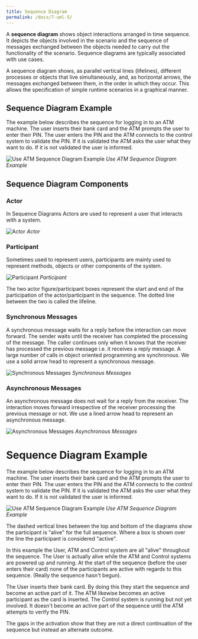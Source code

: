 ```yaml
---
title: Sequence Diagram
permalink: /docs/7-uml-5/
---
```


A **sequence diagram** shows object interactions arranged in time sequence. It depicts the objects involved in the scenario and the sequence of messages exchanged between the objects needed to carry out the functionality of the scenario. Sequence diagrams are typically associated with use cases.

A sequence diagram shows, as parallel vertical lines (lifelines), different processes or objects that live simultaneously, and, as horizontal arrows, the messages exchanged between them, in the order in which they occur. This allows the specification of simple runtime scenarios in a graphical manner.

## Sequence Diagram Example

The example below describes the sequence for logging in to an ATM machine. The user inserts their bank card and the ATM prompts the user to enter their PIN. The user enters the PIN and the ATM connects to the control system to validate the PIN. If it is validated the ATM asks the user what they want to do. If it is not validated the user is informed.

![Use ATM Sequence Diagram Example](https://ysjprog02.netlify.app/assets/img/topics/7uml/UseATM.png)
*Use ATM Sequence Diagram Example* 

## Sequence Diagram Components

### Actor

In Sequence Diagrams Actors are used to represent a user that interacts with a system. 

![Actor](https://ysjprog02.netlify.app/assets/img/topics/7uml/seqactor.png)
*Actor* 

### Participant

Sometimes used to represent users, participants are mainly used to represent methods, objects or other components of the system.

![Participant](https://ysjprog02.netlify.app/assets/img/topics/7uml/participant.png)
*Participant* 

The two actor figure/participant boxes represent the start and end of the participation of the actor/participant in the sequence. The dotted line between the two is called the lifeline.

### Synchronous Messages

A synchronous message waits for a reply before the interaction can move forward. The sender waits until the receiver has completed the processing of the message. The caller continues only when it knows that the receiver has processed the previous message i.e. it receives a reply message. A large number of calls in object oriented programming are synchronous. We use a solid arrow head to represent a synchronous message.

![Synchronous Messages](https://ysjprog02.netlify.app/assets/img/topics/7uml/synchronous.png)
*Synchronous Messages* 

### Asynchronous Messages

 An asynchronous message does not wait for a reply from the receiver. The interaction moves forward irrespective of the receiver processing the previous message or not. We use a lined arrow head to represent an asynchronous message.

![Asynchronous Messages](https://ysjprog02.netlify.app/assets/img/topics/7uml/asynchronous.png)
*Asynchronous Messages* 

# Sequence Diagram Example

The example below describes the sequence for logging in to an ATM machine. The user inserts their bank card and the ATM prompts the user to enter their PIN. The user enters the PIN and the ATM connects to the control system to validate the PIN. If it is validated the ATM asks the user what they want to do. If it is not validated the user is informed.

![Use ATM Sequence Diagram Example](https://ysjprog02.netlify.app/assets/img/topics/7uml/UseATM.png)
*Use ATM Sequence Diagram Example* 

The dashed vertical lines between the top and bottom of the diagrams show the participant is "alive" for the full sequence. Where a box is shown over the line the participant is considered "active".

In this example the User, ATM and Control system are all "alive" throughout the sequence. The User is actually alive while the ATM and Control systems are powered up and running. At the start of the sequence (before the user enters their card) none of the participants are active with regards to this sequence. (Really the sequence hasn't begun).

The User inserts their bank card. By doing this they start the sequence and become an active part of it. The ATM likewise becomes an active participant as the card is inserted. The Control system is running but not yet involved. It doesn't become an active part of the sequence until the ATM attempts to verify the PIN.

The gaps in the activation show that they are not a direct continuation of the sequence but instead an alternate outcome.